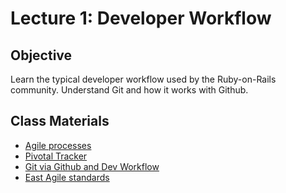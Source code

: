Lecture 1: Developer Workflow
=============================

Objective
---------

Learn the typical developer workflow used by the Ruby-on-Rails community. Understand Git and how it works with Github.

Class Materials
---------------

* [Agile processes](1.1-agile-process.md)
* [Pivotal Tracker](1.2-pivotal-tracker.md)
* [Git via Github and Dev Workflow](1.3-git-workflow.md)
* [East Agile standards](https://github.com/EastAgile/standard_documents)

